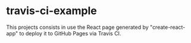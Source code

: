 # travis-ci-example
This projects consists in use the React page generated by "create-react-app" to deploy it to GitHub Pages via Travis CI.

